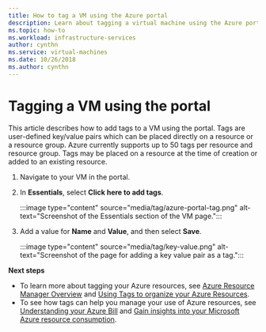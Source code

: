 ```yaml
---
title: How to tag a VM using the Azure portal
description: Learn about tagging a virtual machine using the Azure portal.
ms.topic: how-to
ms.workload: infrastructure-services
author: cynthn
ms.service: virtual-machines
ms.date: 10/26/2018
ms.author: cynthn
---
```


# Tagging a VM using the portal

This article describes how to add tags to a VM using the portal. Tags are user-defined key/value pairs which can be placed directly on a resource or a resource group. Azure currently supports up to 50 tags per resource and resource group. Tags may be placed on a resource at the time of creation or added to an existing resource.


1. Navigate to your VM in the portal.
1. In **Essentials**, select **Click here to add tags**.

    :::image type="content" source="media/tag/azure-portal-tag.png" alt-text="Screenshot of the Essentials section of the VM page.":::

1. Add a value for **Name** and **Value**, and then select **Save**.

    :::image type="content" source="media/tag/key-value.png" alt-text="Screenshot of the page for adding a key value pair as a tag.":::



**Next steps**

- To learn more about tagging your Azure resources, see [Azure Resource Manager Overview](../azure-resource-manager/management/overview.md) and [Using Tags to organize your Azure Resources](../azure-resource-manager/management/tag-resources.md).
- To see how tags can help you manage your use of Azure resources, see [Understanding your Azure Bill](../cost-management-billing/understand/review-individual-bill.md) and [Gain insights into your Microsoft Azure resource consumption](../cost-management-billing/manage/usage-rate-card-overview.md).